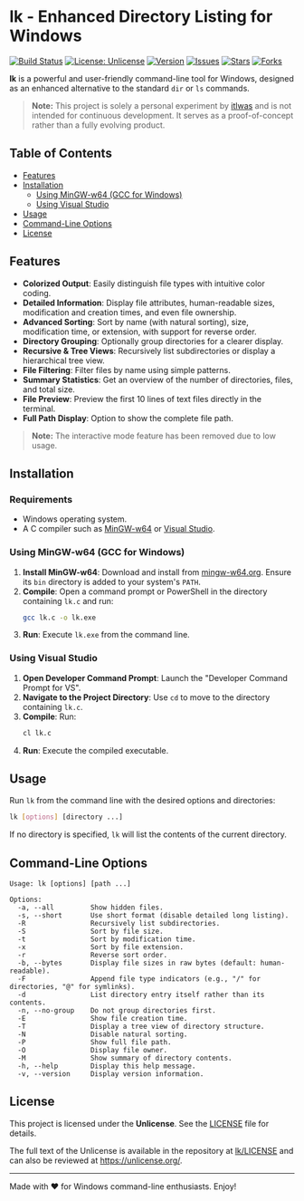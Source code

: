 # lk - Enhanced Directory Listing for Windows

[![Build Status](https://img.shields.io/badge/build-passing-brightgreen.svg)](https://github.com/itlwas/lk/actions)
[![License: Unlicense](https://img.shields.io/badge/license-Unlicense-blue.svg)](https://unlicense.org/)
[![Version](https://img.shields.io/badge/version-1.5-blue.svg)](https://github.com/itlwas/lk/releases)
[![Issues](https://img.shields.io/github/issues/itlwas/lk.svg)](https://github.com/itlwas/lk/issues)
[![Stars](https://img.shields.io/github/stars/itlwas/lk.svg)](https://github.com/itlwas/lk/stargazers)
[![Forks](https://img.shields.io/github/forks/itlwas/lk.svg)](https://github.com/itlwas/lk/network)

**lk** is a powerful and user-friendly command-line tool for Windows, designed as an enhanced alternative to the standard `dir` or `ls` commands.

> **Note:** This project is solely a personal experiment by [itlwas](https://github.com/itlwas) and is not intended for continuous development. It serves as a proof-of-concept rather than a fully evolving product.

## Table of Contents
- [Features](#features)
- [Installation](#installation)
  - [Using MinGW-w64 (GCC for Windows)](#using-mingw-w64-gcc-for-windows)
  - [Using Visual Studio](#using-visual-studio)
- [Usage](#usage)
- [Command-Line Options](#command-line-options)
- [License](#license)

## Features

- **Colorized Output**: Easily distinguish file types with intuitive color coding.
- **Detailed Information**: Display file attributes, human-readable sizes, modification and creation times, and even file ownership.
- **Advanced Sorting**: Sort by name (with natural sorting), size, modification time, or extension, with support for reverse order.
- **Directory Grouping**: Optionally group directories for a clearer display.
- **Recursive & Tree Views**: Recursively list subdirectories or display a hierarchical tree view.
- **File Filtering**: Filter files by name using simple patterns.
- **Summary Statistics**: Get an overview of the number of directories, files, and total size.
- **File Preview**: Preview the first 10 lines of text files directly in the terminal.
- **Full Path Display**: Option to show the complete file path.

> **Note:** The interactive mode feature has been removed due to low usage.

## Installation

### Requirements

- Windows operating system.
- A C compiler such as [MinGW-w64](https://mingw-w64.org/) or [Visual Studio](https://visualstudio.microsoft.com/).

### Using MinGW-w64 (GCC for Windows)

1. **Install MinGW-w64**: Download and install from [mingw-w64.org](https://mingw-w64.org/). Ensure its `bin` directory is added to your system's `PATH`.
2. **Compile**: Open a command prompt or PowerShell in the directory containing `lk.c` and run:
    ```bash
    gcc lk.c -o lk.exe
    ```
3. **Run**: Execute `lk.exe` from the command line.

### Using Visual Studio

1. **Open Developer Command Prompt**: Launch the "Developer Command Prompt for VS".
2. **Navigate to the Project Directory**: Use `cd` to move to the directory containing `lk.c`.
3. **Compile**: Run:
    ```bash
    cl lk.c
    ```
4. **Run**: Execute the compiled executable.

## Usage

Run `lk` from the command line with the desired options and directories:
```bash
lk [options] [directory ...]
```
If no directory is specified, `lk` will list the contents of the current directory.

## Command-Line Options

```
Usage: lk [options] [path ...]

Options:
  -a, --all         Show hidden files.
  -s, --short       Use short format (disable detailed long listing).
  -R                Recursively list subdirectories.
  -S                Sort by file size.
  -t                Sort by modification time.
  -x                Sort by file extension.
  -r                Reverse sort order.
  -b, --bytes       Display file sizes in raw bytes (default: human-readable).
  -F                Append file type indicators (e.g., "/" for directories, "@" for symlinks).
  -d                List directory entry itself rather than its contents.
  -n, --no-group    Do not group directories first.
  -E                Show file creation time.
  -T                Display a tree view of directory structure.
  -N                Disable natural sorting.
  -P                Show full file path.
  -O                Display file owner.
  -M                Show summary of directory contents.
  -h, --help        Display this help message.
  -v, --version     Display version information.
```

## License

This project is licensed under the **Unlicense**. See the [LICENSE](LICENSE) file for details.

The full text of the Unlicense is available in the repository at [lk/LICENSE](https://github.com/itlwas/lk/blob/main/LICENSE) and can also be reviewed at <https://unlicense.org/>.

---

Made with ❤️ for Windows command-line enthusiasts. Enjoy!
